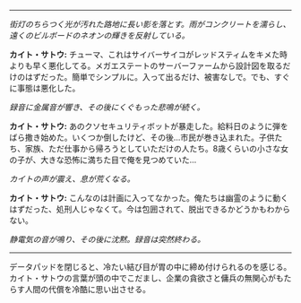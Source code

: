 
---

_街灯のちらつく光が汚れた路地に長い影を落とす。雨がコンクリートを濡らし、遠くのビルボードのネオンの輝きを反射している。_

**カイト・サトウ:** チューマ、これはサイバーサイコがレッドスティムをキメた時よりも早く悪化してる。メガエステートのサーバーファームから設計図を取るだけのはずだった。簡単でシンプルに。入って出るだけ、被害なしで。でも、すぐに事態は悪化した。

_録音に金属音が響き、その後にくぐもった悲鳴が続く。_

**カイト・サトウ:** あのクソセキュリティボットが暴走した。給料日のように弾をばら撒き始めた。いくつか倒したけど、その後…市民が巻き込まれた。子供たち、家族、ただ仕事から帰ろうとしていただけの人たち。8歳くらいの小さな女の子が、大きな恐怖に満ちた目で俺を見つめていた…

_カイトの声が震え、息が荒くなる。_

**カイト・サトウ:** こんなのは計画に入ってなかった。俺たちは幽霊のように動くはずだった、処刑人じゃなくて。今は包囲されて、脱出できるかどうかもわからない。

_静電気の音が鳴り、その後に沈黙。録音は突然終わる。_

---

データパッドを閉じると、冷たい結び目が胃の中に締め付けられるのを感じる。カイト・サトウの言葉が頭の中でこだまし、企業の貪欲さと傭兵の無関心がもたらす人間の代償を冷酷に思い出させる。
